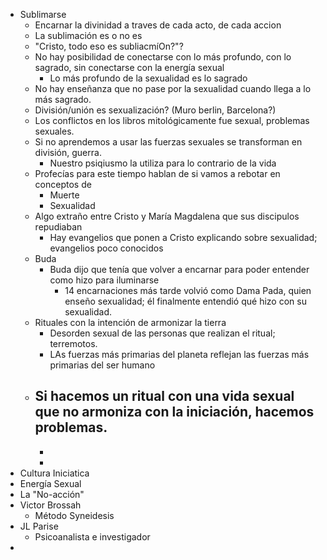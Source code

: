 - Sublimarse
	- Encarnar la divinidad a traves de cada acto, de cada accion
	- La sublimación es o no es
	- "Cristo, todo eso es subliacmíOn?"?
	- No hay posibilidad de conectarse con lo más profundo, con lo sagrado, sin conectarse con la energía sexual
		- Lo más profundo de la sexualidad es lo sagrado
	- No hay enseñanza que no pase por la sexualidad cuando llega a lo más sagrado.
	- División/unión es sexualización? (Muro berlin, Barcelona?)
	- Los conflictos en los libros mitológicamente fue sexual, problemas sexuales.
	- Si no aprendemos a usar las fuerzas sexuales se transforman en división, guerra.
		- Nuestro psiqiusmo la utiliza para lo contrario de la vida
	- Profecías para este tiempo hablan de si vamos a rebotar en conceptos de
		- Muerte
		- Sexualidad
	- Algo extraño entre Cristo y María Magdalena que sus discipulos repudiaban
		- Hay evangelios que ponen a Cristo explicando sobre sexualidad; evangelios poco conocidos
	- Buda
		- Buda dijo que tenía que volver a encarnar para poder entender como hizo para iluminarse
			- 14 encarnaciones más tarde volvió como Dama Pada, quien enseño sexualidad; él finalmente entendió qué hizo con su sexualidad.
	- Rituales con la intención de armonizar la tierra
		- Desorden sexual de las personas que realizan el ritual; terremotos.
		- LAs fuerzas más primarias del planeta reflejan las fuerzas más primarias del ser humano
	- Si hacemos un ritual con una vida sexual que no armoniza con la iniciación, hacemos problemas.
		-
		-
		-
- Cultura Iniciatica
- Energía Sexual
- La "No-acción"
- Victor Brossah
	- Método Syneidesis
- JL Parise
	- Psicoanalista e investigador
-